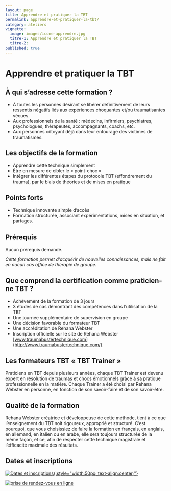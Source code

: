 ```yaml
---
layout: page
title: Apprendre et pratiquer la TBT
permalink: apprendre-et-pratiquer-la-tbt/
category: ateliers
vignette:
  image: images/icone-apprendre.jpg
  titre-1: Apprendre et pratiquer la TBT
  titre-2:
published: true
---
```


# Apprendre et pratiquer la TBT

## À qui s’adresse cette formation ?

- À toutes les personnes désirant se libérer définitivement de leurs ressentis négatifs liés aux expériences choquantes et/ou traumatisantes vécues.
- Aux professionnels de la santé : médecins, infirmiers, psychiatres, psychologues, thérapeutes, accompagnants, coachs, etc.
- Aux personnes côtoyant déjà dans leur entourage des victimes de traumatismes.

## Les objectifs de la formation

- Apprendre cette technique simplement
- Être en mesure de cibler le « point-choc »
- Intégrer les différentes étapes du protocole TBT (effondrement du trauma), par le biais de théories et de mises en pratique

## Points forts

- Technique innovante simple d’accès
- Formation structurée, associant expérimentations, mises en situation, et partages.

## Prérequis

Aucun prérequis demandé.

*Cette formation permet d’acquérir de nouvelles connaissances, mais ne fait en aucun cas office de thérapie de groupe.*

## Que comprend la certification comme praticien-ne TBT ?

- Achèvement de la formation de 3 jours
- 3 études de cas démontrant des compétences dans l’utilisation de la TBT
- Une journée supplémentaire de supervision en groupe
- Une décision favorable du formateur TBT
- Une accréditation de Rehana Webster
- Inscription officielle sur le site de Rehana Webster [www.traumabustertechnique.com](http://www.traumabustertechnique.com/)

## Les formateurs TBT « TBT Trainer »

Praticiens en TBT depuis plusieurs années, chaque TBT Trainer est devenu expert en résolution de traumas et chocs émotionnels grâce à sa pratique professionnelle en la matière. Chaque Trainer a été choisi par Rehana Webster en personne, en fonction de son savoir-faire et de son savoir-être.

## Qualité de la formation

Rehana Webster créatrice et développeuse de cette méthode, tient à ce que l’enseignement du TBT soit rigoureux, approprié et structuré.
C’est pourquoi, que vous choisissiez de faire la formation en français, en anglais, en allemand, en italien ou en arabe, elle sera toujours structurée de la même façon, et ce, afin de respecter cette technique magistrale et l’efficacité maximale des résultats.

## Dates et inscriptions

[![Dates et inscriptions](../images/icone-dates.jpg){:style="width:50px; text-align:center;"}](../dates/)

<a href="http://efttbt.datedechoix.com/" target="_blank"><img src="http://www.datedechoix.com/images/buttonFrench.gif" title="Prendre rendez-vous" alt="prise de rendez-vous en ligne" border="0" /></a>

